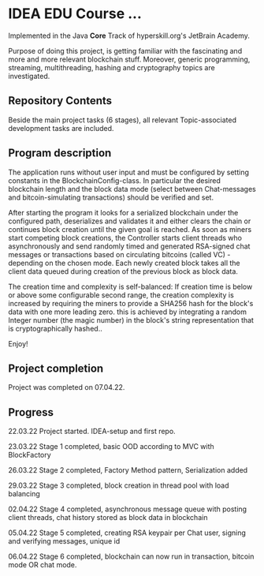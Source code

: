 # IDEA EDU Course ...

Implemented in the Java <b>Core</b> Track of hyperskill.org's JetBrain Academy.

Purpose of doing this project, is getting familiar with the fascinating and more and more relevant
blockchain stuff. Moreover, generic programming, streaming, multithreading, hashing and cryptography 
topics are investigated.

## Repository Contents

Beside the main project tasks (6 stages), all relevant Topic-associated development tasks are included.

## Program description

The application runs without user input and must be configured by setting constants in the BlockchainConfig-class.
In particular the desired blockchain length and the block data mode (select between Chat-messages and bitcoin-simulating
transactions) should be verified and set.

After starting the program it looks for a serialized blockchain under the configured path, deserializes and validates
it and either clears the chain or continues block creation until the given goal is reached. As soon as miners start
competing block creations, the Controller starts client threads who asynchronously and send randomly timed and generated
RSA-signed chat messages or transactions based on circulating bitcoins (called VC) - depending on the chosen mode.
Each newly created block takes all the client data queued during creation of the previous block as block data.

The creation time and complexity is self-balanced: If creation time is below or above some configurable second range,
the creation complexity is increased by requiring the miners to provide a SHA256 hash for the block's data with one more
leading zero. this is achieved by integrating a random Integer number (the magic number) in the block's string representation
that is cryptographically hashed..

Enjoy!

## Project completion

Project was completed on 07.04.22.

## Progress

22.03.22 Project started. IDEA-setup and first repo.

23.03.22 Stage 1 completed, basic OOD according to MVC with BlockFactory

26.03.22 Stage 2 completed, Factory Method pattern, Serialization added

29.03.22 Stage 3 completed, block creation in thread pool with load balancing

02.04.22 Stage 4 completed, asynchronous message queue with posting client threads, chat history stored as block data in blockchain

05.04.22 Stage 5 completed, creating RSA keypair per Chat user, signing and verifying messages, unique id

06.04.22 Stage 6 completed, blockchain can now run in transaction, bitcoin mode OR chat mode.